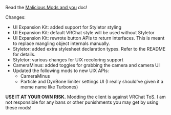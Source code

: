 Read the [Malicious Mods and you](https://github.com/knah/VRCMods/blob/master/Malicious-Mods.md) doc!

Changes:
 * UI Expansion Kit: added support for Styletor styling
 * UI Expansion Kit: default VRChat style will be used without Styletor
 * UI Expansion Kit: rewrote button APIs to return interfaces. This is meant to replace mangling object internals manually.
 * Styletor: added extra stylesheet declaration types. Refer to the README for details.
 * Styletor: various changes for UIX recoloring support
 * CameraMinus: added toggles for grabbing the camera and camera UI
 * Updated the following mods to new UIX APIs:
   * CameraMinus
   * Particle and DynBone limiter settings UI (I really should've given it a meme name like Turbones)

**USE IT AT YOUR OWN RISK.** Modding the client is against VRChat ToS. I am not responsible for any bans or other punishments you may get by using these mods!